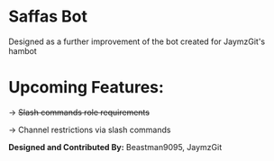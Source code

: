 # Saffas Bot

Designed as a further improvement of the bot created for JaymzGit's hambot

# **Upcoming Features:**
-> ~~Slash commands role requirements~~

-> Channel restrictions via slash commands

**Designed and Contributed By:**
Beastman9095,
JaymzGit
